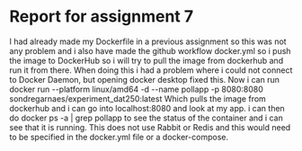 # Report for assignment 7
I had already made my Dockerfile in a previous assignment so this was not any problem and i also have made the github workflow docker.yml so i push the image to DockerHub so i will try to pull the image from dockerhub and run it from there.
When doing this i had a problem where i could not connect to Docker Daemon, but opening docker desktop fixed this.
Now i can run 
docker run --platform linux/amd64 -d --name pollapp -p 8080:8080 sondregarnaes/experiment_dat250:latest
Which pulls the image from dockerhub and i can go into localhost:8080 and look at my app.
i can then do 
docker ps -a | grep pollapp
to see the status of the container and i can see that it is running.
This does not use Rabbit or Redis and this would need to be specified in the docker.yml file or a docker-compose.